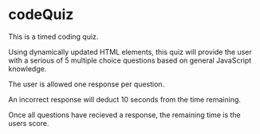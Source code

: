 # codeQuiz

This is a timed coding quiz.

Using dynamically updated HTML elements, this quiz will provide the user with a serious of 5 multiple choice questions based on general JavaScript knowledge.

The user is allowed one response per question.

An incorrect response will deduct 10 seconds from the time remaining.

Once all questions have recieved a response, the remaining time is the users score.
